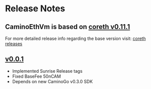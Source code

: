 # Release Notes
## CaminoEthVm is based on [coreth v0.11.1](https://github.com/ava-labs/coreth/releases/tag/v0.11.1) 
For more detailed release info regarding the base version visit: [coreth releases](https://github.com/ava-labs/coreth/blob/master/RELEASES.md)

## [v0.0.1](https://github.com/chain4travel/caminoethvm/releases/tag/v0.0.1)
- Implemented Sunrise Release tags
- Fixed BaseFee 50nCAM
- Depends on new CaminoGo v0.3.0 SDK
